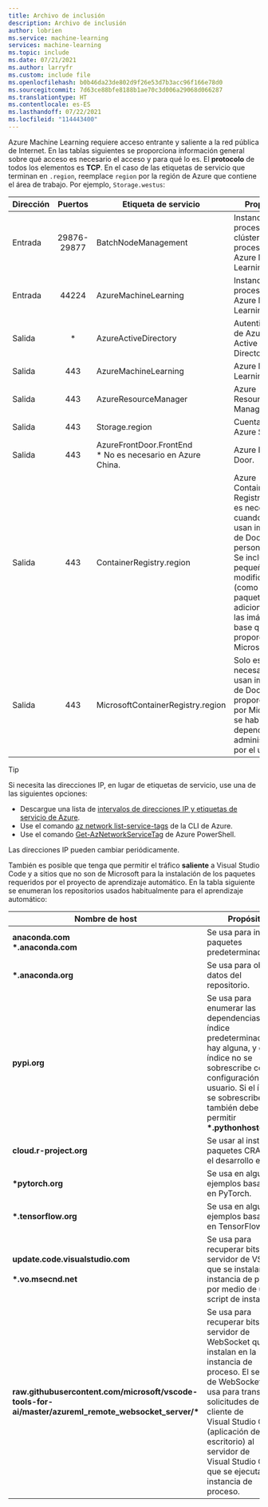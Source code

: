 ```yaml
---
title: Archivo de inclusión
description: Archivo de inclusión
author: lobrien
ms.service: machine-learning
services: machine-learning
ms.topic: include
ms.date: 07/21/2021
ms.author: larryfr
ms.custom: include file
ms.openlocfilehash: b0b46da23de802d9f26e53d7b3acc96f166e78d0
ms.sourcegitcommit: 7d63ce88bfe8188b1ae70c3d006a29068d066287
ms.translationtype: HT
ms.contentlocale: es-ES
ms.lasthandoff: 07/22/2021
ms.locfileid: "114443400"
---
```

Azure Machine Learning requiere acceso entrante y saliente a la red pública de Internet. En las tablas siguientes se proporciona información general sobre qué acceso es necesario el acceso y para qué lo es. El __protocolo__ de todos los elementos es __TCP__. En el caso de las etiquetas de servicio que terminan en `.region`, reemplace `region` por la región de Azure que contiene el área de trabajo. Por ejemplo, `Storage.westus`:

| Dirección | Puertos | Etiqueta de servicio | Propósito |
| ----- |:-----:| ----- | ----- |
| Entrada | 29876-29877 | BatchNodeManagement | Instancia de proceso y clúster de proceso de Azure Machine Learning. |
| Entrada | 44224 | AzureMachineLearning | Instancia de proceso de Azure Machine Learning. |
| Salida | * | AzureActiveDirectory | Autenticación de Azure Active Directory. |
| Salida | 443 | AzureMachineLearning | Azure Machine Learning. |
| Salida | 443 | AzureResourceManager | Azure Resource Manager. |
| Salida | 443 | Storage.region | Cuenta de Azure Storage. |
| Salida | 443 | AzureFrontDoor.FrontEnd</br>* No es necesario en Azure China. | Azure Front Door. | 
| Salida | 443 | ContainerRegistry.region | Azure Container Registry. Solo es necesario cuando se usan imágenes de Docker personalizadas. Se incluyen pequeñas modificaciones (como paquetes adicionales) en las imágenes base que proporciona Microsoft. |
| Salida | 443 | MicrosoftContainerRegistry.region | Solo es necesario si se usan imágenes de Docker proporcionadas por Microsoft y se habilitan las dependencias administradas por el usuario. |

> [!TIP]
> Si necesita las direcciones IP, en lugar de etiquetas de servicio, use una de las siguientes opciones:
> * Descargue una lista de [intervalos de direcciones IP y etiquetas de servicio de Azure](https://www.microsoft.com/download/details.aspx?id=56519).
> * Use el comando [az network list-service-tags](/cli/azure/network#az_network_list_service_tags) de la CLI de Azure.
> * Use el comando [Get-AzNetworkServiceTag](/powershell/module/az.network/get-aznetworkservicetag) de Azure PowerShell.
> 
> Las direcciones IP pueden cambiar periódicamente.

También es posible que tenga que permitir el tráfico __saliente__ a Visual Studio Code y a sitios que no son de Microsoft para la instalación de los paquetes requeridos por el proyecto de aprendizaje automático. En la tabla siguiente se enumeran los repositorios usados habitualmente para el aprendizaje automático:

| Nombre de host | Propósito |
| ----- | ----- |
| **anaconda.com**</br>**\*.anaconda.com** | Se usa para instalar paquetes predeterminados. |
| **\*.anaconda.org** | Se usa para obtener datos del repositorio. |
| **pypi.org** | Se usa para enumerar las dependencias del índice predeterminado, si hay alguna, y el índice no se sobrescribe con la configuración del usuario. Si el índice se sobrescribe, también debe permitir **\*.pythonhosted.org**. |
| **cloud.r-project.org** | Se usar al instalar paquetes CRAN para el desarrollo en R. |
| **\*pytorch.org** | Se usa en algunos ejemplos basados en PyTorch. |
| **\*.tensorflow.org** | Se usa en algunos ejemplos basados en TensorFlow. |
| **update.code.visualstudio.com**</br></br>**\*.vo.msecnd.net** | Se usa para recuperar bits de servidor de VS Code que se instalan en la instancia de proceso por medio de un script de instalación.|
| **raw.githubusercontent.com/microsoft/vscode-tools-for-ai/master/azureml_remote_websocket_server/\*** | Se usa para recuperar bits de servidor de WebSocket que se instalan en la instancia de proceso. El servidor de WebSocket se usa para transmitir solicitudes desde el cliente de Visual Studio Code (aplicación de escritorio) al servidor de Visual Studio Code que se ejecuta en la instancia de proceso.|